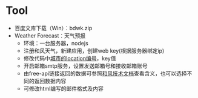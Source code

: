 # Tool
- 百度文库下载（Win）：bdwk.zip
- Weather Forecast：天气预报
  - 环境：一台服务器，nodejs
  - 注册和风天气，新建应用，创建web key(根据服务器绑定ip)
  - 修改代码中[城市的location编号](https://where.heweather.com/index.html)，key值
  - 开启邮箱smtp服务，设置发送邮箱号和接收邮箱账号
  - 由free-api链接返回的数据可参照[和风技术文档](https://dev.heweather.com/docs/api/)查看含义，也可以选择不同的返回数据内容
  - 可修改html编写的邮件格式及内容
